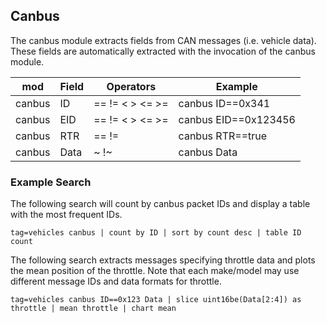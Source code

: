## Canbus

The canbus module extracts fields from CAN messages (i.e. vehicle data). These fields are automatically extracted with the invocation of the canbus module.

| mod | Field | Operators | Example
|-----|-------|-----------|----------
| canbus | ID | == != < > <= >= | canbus ID==0x341
| canbus | EID | == != < > <= >= | canbus EID==0x123456
| canbus | RTR | == != | canbus RTR==true
| canbus | Data | ~ !~ | canbus Data

### Example Search

The following search will count by canbus packet IDs and display a table with the most frequent IDs.

```
tag=vehicles canbus | count by ID | sort by count desc | table ID count
```

The following search extracts messages specifying throttle data and plots the mean position of the throttle. Note that each make/model may use different message IDs and data formats for throttle.
```
tag=vehicles canbus ID==0x123 Data | slice uint16be(Data[2:4]) as throttle | mean throttle | chart mean
```
